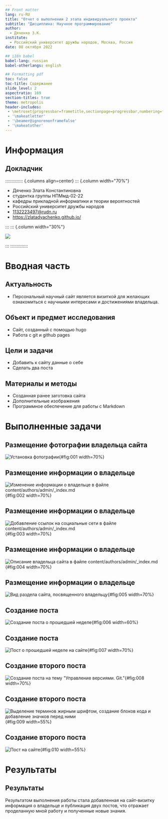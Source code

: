 ```yaml
---
## Front matter
lang: ru-RU
title: "Отчет о выполнении 2 этапа индивидуального проекта"
subtitle: "Дисциплина: Научное программирование"
author:
  - Дяченко З.К.
institute:
  - Российский университет дружбы народов, Москва, Россия
date: 08 октября 2022

## i18n babel
babel-lang: russian
babel-otherlangs: english

## Formatting pdf
toc: false
toc-title: Содержание
slide_level: 2
aspectratio: 169
section-titles: true
theme: metropolis
header-includes:
 - \metroset{progressbar=frametitle,sectionpage=progressbar,numbering=fraction}
 - '\makeatletter'
 - '\beamer@ignorenonframefalse'
 - '\makeatother'
---
```


# Информация

## Докладчик

:::::::::::::: {.columns align=center}
::: {.column width="70%"}

  * Дяченко Злата Константиновна
  * студентка группы НПМмд-02-22
  * кафедры прикладной информатики и теории вероятностей
  * Российский университет дружбы народов
  * [1132223497@rudn.ru](mailto:1132223497@rudn.ru)
  * <https://zlatadyachenko.github.io/>

:::
::: {.column width="30%"}

![](./images/ya.jpg)

:::
::::::::::::::

# Вводная часть

## Актуальность

- Персональный научный сайт является визиткой для желающих ознакомиться с научными интересами и достижениями владельца.

## Объект и предмет исследования

- Сайт, созданный с помощью hugo
- Работа с git и github pages

## Цели и задачи

- Добавить к сайту данные о себе
- Сделать два поста

## Материалы и методы

- Созданная ранее заготовка сайта
- Дополнительные изображения
- Программное обеспечение для работы с Markdown

# Выполненные задачи

## Размещение фотографии владельца сайта

![Установка фотографии](images/5.png){#fig:001 width=70%}

## Размещение информации о владельце

![Изменение информации о владельце в файле content/authors/admin/_index.md](images/1.png){#fig:002 width=70%}

## Размещение информации о владельце

![Добавление ссылок на социальные сети в файле content/authors/admin/_index.md](images/2.png){#fig:003 width=70%}

## Размещение информации о владельце

![Описание владельца сайта в файле content/authors/admin/_index.md](images/3.png){#fig:004 width=70%}

## Размещение информации о владельце

![Вид раздела сайта, посвященного владельцу](images/11.png){#fig:005 width=70%}

## Создание поста

![Создание поста о прошедшей неделе](images/6.png){#fig:006 width=60%}

## Создание поста

![Пост о прошедшей неделе на сайте](images/10.png){#fig:007 width=70%}

## Создание второго поста

![Создание поста на тему "Управление версиями. Git."](images/7.png){#fig:008 width=70%}

## Создание второго поста

![Выделение терминов жирным шрифтом, создание блоков кода и добавление значков перед ними](images/8.png){#fig:009 width=55%}

## Создание второго поста

![Пост на сайте](images/9.png){#fig:010 width=55%}

# Результаты

## Результаты

Результатом выполнения работы стала добавленная на сайт-визитку информация о владельце и публикация двух постов, что отражает проделанную мной работу и полученные новые знания.
